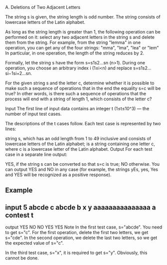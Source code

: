 A. Deletions of Two Adjacent Letters

The string s is given, the string length is odd number. The string consists of lowercase letters of the Latin alphabet.

As long as the string length is greater than 1, the following operation can be performed on it: select any two adjacent letters in the string s and delete them from the string. For example, from the string "lemma" in one operation, you can get any of the four strings: "mma", "lma", "lea" or "lem" In particular, in one operation, the length of the string reduces by 2.

Formally, let the string s have the form s=s1s2…sn (n>1). During one operation, you choose an arbitrary index i (1≤i<n) and replace s=s1s2…si−1si+2…sn.

For the given string s and the letter c, determine whether it is possible to make such a sequence of operations that in the end the equality s=c will be true? In other words, is there such a sequence of operations that the process will end with a string of length 1, which consists of the letter c?

Input
The first line of input data contains an integer t (1≤t≤10^3) — the number of input test cases.

The descriptions of the t cases follow. Each test case is represented by two lines:

string s, which has an odd length from 1 to 49 inclusive and consists of lowercase letters of the Latin alphabet;
is a string containing one letter c, where c is a lowercase letter of the Latin alphabet.
Output
For each test case in a separate line output:

YES, if the string s can be converted so that s=c is true;
NO otherwise.
You can output YES and NO in any case (for example, the strings yEs, yes, Yes and YES will be recognized as a positive response).

Example
-------------------------
input
5
abcde
c
abcde
b
x
y
aaaaaaaaaaaaaaa
a
contest
t
--------------------
output
YES
NO
NO
YES
YES
Note
In the first test case, s="abcde". You need to get s="c". For the first operation, delete the first two letters, we get s="cde". In the second operation, we delete the last two letters, so we get the expected value of s="c".

In the third test case, s="x", it is required to get s="y". Obviously, this cannot be done.
